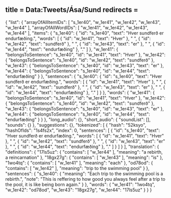 title = Data:Tweets/Ása/Sund
redirects =
---

{
    "list": {
        "arrayOfAllItemIDs": [
            "s_1er40",
            "w_1er41",
            "w_1er42",
            "w_1er43",
            "w_1er44"
        ],
        "arrayOfAllWordIDs": [
            "w_1er41",
            "w_1er42",
            "w_1er43",
            "w_1er44"
        ],
        "items": {
            "s_1er40": {
                "id": "s_1er40",
                "text": "Hver sundferð er endurfæðing.",
                "words": [
                    {
                        "id": "w_1er41",
                        "text": "Hver"
                    },
                    " ",
                    {
                        "id": "w_1er42",
                        "text": "sundferð"
                    },
                    " ",
                    {
                        "id": "w_1er43",
                        "text": "er"
                    },
                    " ",
                    {
                        "id": "w_1er44",
                        "text": "endurfæðing"
                    },
                    "."
                ]
            },
            "w_1er41": {
                "belongsToSentence": "s_1er40",
                "id": "w_1er41",
                "text": "Hver"
            },
            "w_1er42": {
                "belongsToSentence": "s_1er40",
                "id": "w_1er42",
                "text": "sundferð"
            },
            "w_1er43": {
                "belongsToSentence": "s_1er40",
                "id": "w_1er43",
                "text": "er"
            },
            "w_1er44": {
                "belongsToSentence": "s_1er40",
                "id": "w_1er44",
                "text": "endurfæðing"
            }
        },
        "sentences": {
            "s_1er40": {
                "id": "s_1er40",
                "text": "Hver sundferð er endurfæðing.",
                "words": [
                    {
                        "id": "w_1er41",
                        "text": "Hver"
                    },
                    " ",
                    {
                        "id": "w_1er42",
                        "text": "sundferð"
                    },
                    " ",
                    {
                        "id": "w_1er43",
                        "text": "er"
                    },
                    " ",
                    {
                        "id": "w_1er44",
                        "text": "endurfæðing"
                    },
                    "."
                ]
            }
        },
        "words": {
            "w_1er41": {
                "belongsToSentence": "s_1er40",
                "id": "w_1er41",
                "text": "Hver"
            },
            "w_1er42": {
                "belongsToSentence": "s_1er40",
                "id": "w_1er42",
                "text": "sundferð"
            },
            "w_1er43": {
                "belongsToSentence": "s_1er40",
                "id": "w_1er43",
                "text": "er"
            },
            "w_1er44": {
                "belongsToSentence": "s_1er40",
                "id": "w_1er44",
                "text": "endurfæðing"
            }
        }
    },
    "long_audio": {},
    "short_audio": {
        "soundList": [],
        "sounds": {}
    },
    "suggestions": {},
    "tokenized": [
        {
            "hash": "52ksyo",
            "hashOfIds": "1s4fs2x",
            "index": 0,
            "sentences": [
                {
                    "id": "s_1er40",
                    "text": "Hver sundferð er endurfæðing.",
                    "words": [
                        {
                            "id": "w_1er41",
                            "text": "Hver"
                        },
                        " ",
                        {
                            "id": "w_1er42",
                            "text": "sundferð"
                        },
                        " ",
                        {
                            "id": "w_1er43",
                            "text": "er"
                        },
                        " ",
                        {
                            "id": "w_1er44",
                            "text": "endurfæðing"
                        },
                        "."
                    ]
                }
            ]
        }
    ],
    "translation": {
        "definitions": {
            "17ls5uz": {
                "contains": [
                    "w_1er44"
                ],
                "meaning": "a rebirth, a reincarnation"
            },
            "18gx27g": {
                "contains": [
                    "w_1er43"
                ],
                "meaning": "is"
            },
            "1wo4tq": {
                "contains": [
                    "w_1er41"
                ],
                "meaning": "each"
            },
            "od78od": {
                "contains": [
                    "w_1er42"
                ],
                "meaning": "trip to the swimming pool"
            }
        },
        "sentences": {
            "s_1er40": {
                "meaning": "Each trip to the swimming pool is a rebirth.",
                "note": "This is reffering to how good you always feel after a trip to the pool, it is like being born again."
            }
        },
        "words": {
            "w_1er41": "1wo4tq",
            "w_1er42": "od78od",
            "w_1er43": "18gx27g",
            "w_1er44": "17ls5uz"
        }
    }
}